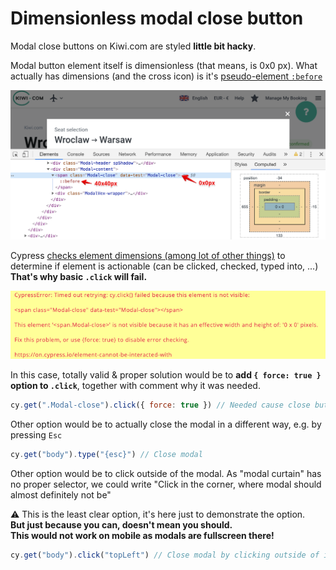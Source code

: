# Dimensionless modal close button

Modal close buttons on Kiwi.com are styled **little bit hacky**.

Modal button element itself is dimensionless (that means, is 0x0 px).
What actually has dimensions (and the cross icon) is it's [pseudo-element `:before`](https://developer.mozilla.org/en-US/docs/Web/CSS/::before)

![](./assets/stories/dimensionless-close-modal/close.png)

Cypress [checks element dimensions (among lot of other things)](https://docs.cypress.io/guides/core-concepts/interacting-with-elements.html#Actionability)
to determine if element is actionable (can be clicked, checked, typed into, ...)  
**That's why basic `.click` will fail.**

![](./assets/stories/dimensionless-close-modal/error.png)

In this case,
totally valid & proper solution would be to **add `{ force: true }` option to `.click`**,
together with comment why it was needed.

```js
cy.get(".Modal-close").click({ force: true }) // Needed cause close button is not styled properly
```

Other option would be to actually close the modal in a different way,
e.g. by pressing `Esc`

```js
cy.get("body").type("{esc}") // Close modal
```

Other option would be to click outside of the modal.
As "modal curtain" has no proper selector,
we could write "Click in the corner, where modal should almost definitely not be"

⚠️ This is the least clear option, it's here just to demonstrate the option.  
**But just because you can, doesn't mean you should.**  
**This would not work on mobile as modals are fullscreen there!**

```js
cy.get("body").click("topLeft") // Close modal by clicking outside of it - in the top left corner of the screen
````
